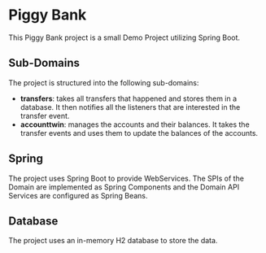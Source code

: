 # Piggy Bank

This Piggy Bank project is a small Demo Project utilizing Spring Boot.

## Sub-Domains
The project is structured into the following sub-domains:

- **transfers**: takes all transfers that happened and stores them in a database. 
    It then notifies all the listeners that are interested in the transfer event.
- **accounttwin**: manages the accounts and their balances. It takes the transfer events and uses 
    them to update the balances of the accounts.

## Spring
The project uses Spring Boot to provide WebServices. The SPIs of the Domain are implemented as Spring Components and
the Domain API Services are configured as Spring Beans.

## Database
The project uses an in-memory H2 database to store the data.